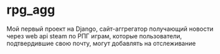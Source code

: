 # rpg_agg
Мой первый проект на Django, сайт-аггрегатор получающий новости через web api steam по РПГ играм, 
  которые пользователи, подтвердившие свою почту, могут добавлять на отслеживание
